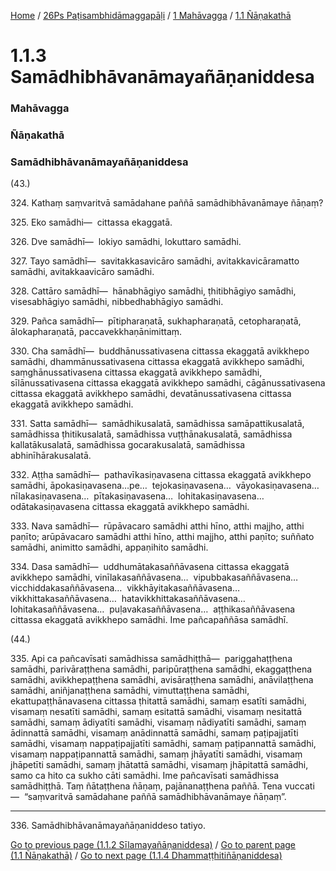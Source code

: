 
[Home](/) / [26Ps Paṭisambhidāmaggapāḷi](../../../26Ps.md) / [1 Mahāvagga](../../1.md) / [1.1 Ñāṇakathā](../1.1.md)

# 1.1.3 Samādhibhāvanāmayañāṇaniddesa

### Mahāvagga

### Ñāṇakathā

### Samādhibhāvanāmayañāṇaniddesa

(43.)

324\. Kathaṃ saṃvaritvā samādahane paññā samādhibhāvanāmaye ñāṇaṃ?

325\. Eko samādhi—  cittassa ekaggatā.

326\. Dve samādhī—  lokiyo samādhi, lokuttaro samādhi.

327\. Tayo samādhī—  savitakkasavicāro samādhi, avitakkavicāramatto samādhi, avitakkaavicāro samādhi.

328\. Cattāro samādhī—  hānabhāgiyo samādhi, ṭhitibhāgiyo samādhi, visesabhāgiyo samādhi, nibbedhabhāgiyo samādhi.

329\. Pañca samādhī—  pītipharaṇatā, sukhapharaṇatā, cetopharaṇatā, ālokapharaṇatā, paccavekkhaṇānimittaṃ.

330\. Cha samādhī—  buddhānussativasena cittassa ekaggatā avikkhepo samādhi, dhammānussativasena cittassa ekaggatā avikkhepo samādhi, saṃghānussativasena cittassa ekaggatā avikkhepo samādhi, sīlānussativasena cittassa ekaggatā avikkhepo samādhi, cāgānussativasena cittassa ekaggatā avikkhepo samādhi, devatānussativasena cittassa ekaggatā avikkhepo samādhi.

331\. Satta samādhī—  samādhikusalatā, samādhissa samāpattikusalatā, samādhissa ṭhitikusalatā, samādhissa vuṭṭhānakusalatā, samādhissa kallatākusalatā, samādhissa gocarakusalatā, samādhissa abhinīhārakusalatā.

332\. Aṭṭha samādhī—  pathavīkasiṇavasena cittassa ekaggatā avikkhepo samādhi, āpokasiṇavasena…pe…  tejokasiṇavasena…  vāyokasiṇavasena…  nīlakasiṇavasena…  pītakasiṇavasena…  lohitakasiṇavasena…  odātakasiṇavasena cittassa ekaggatā avikkhepo samādhi.

333\. Nava samādhī—  rūpāvacaro samādhi atthi hīno, atthi majjho, atthi paṇīto; arūpāvacaro samādhi atthi hīno, atthi majjho, atthi paṇīto; suññato samādhi, animitto samādhi, appaṇihito samādhi.

334\. Dasa samādhī—  uddhumātakasaññāvasena cittassa ekaggatā avikkhepo samādhi, vinīlakasaññāvasena…  vipubbakasaññāvasena…  vicchiddakasaññāvasena…  vikkhāyitakasaññāvasena…  vikkhittakasaññāvasena…  hatavikkhittakasaññāvasena…  lohitakasaññāvasena…  puḷavakasaññāvasena…  aṭṭhikasaññāvasena cittassa ekaggatā avikkhepo samādhi. Ime pañcapaññāsa samādhī.

(44.)

335\. Api ca pañcavīsati samādhissa samādhiṭṭhā—  pariggahaṭṭhena samādhi, parivāraṭṭhena samādhi, paripūraṭṭhena samādhi, ekaggaṭṭhena samādhi, avikkhepaṭṭhena samādhi, avisāraṭṭhena samādhi, anāvilaṭṭhena samādhi, aniñjanaṭṭhena samādhi, vimuttaṭṭhena samādhi, ekattupaṭṭhānavasena cittassa ṭhitattā samādhi, samaṃ esatīti samādhi, visamaṃ nesatīti samādhi, samaṃ esitattā samādhi, visamaṃ nesitattā samādhi, samaṃ ādiyatīti samādhi, visamaṃ nādiyatīti samādhi, samaṃ ādinnattā samādhi, visamaṃ anādinnattā samādhi, samaṃ paṭipajjatīti samādhi, visamaṃ nappaṭipajjatīti samādhi, samaṃ paṭipannattā samādhi, visamaṃ nappaṭipannattā samādhi, samaṃ jhāyatīti samādhi, visamaṃ jhāpetīti samādhi, samaṃ jhātattā samādhi, visamaṃ jhāpitattā samādhi, samo ca hito ca sukho cāti samādhi. Ime pañcavīsati samādhissa samādhiṭṭhā. Taṃ ñātaṭṭhena ñāṇaṃ, pajānanaṭṭhena paññā. Tena vuccati—  “saṃvaritvā samādahane paññā samādhibhāvanāmaye ñāṇaṃ”.

---

336\. Samādhibhāvanāmayañāṇaniddeso tatiyo.



[Go to previous page (1.1.2 Sīlamayañāṇaniddesa)](1.1.2.md) / [Go to parent page (1.1 Ñāṇakathā)](../1.1.md) / [Go to next page (1.1.4 Dhammaṭṭhitiñāṇaniddesa)](1.1.4.md)


